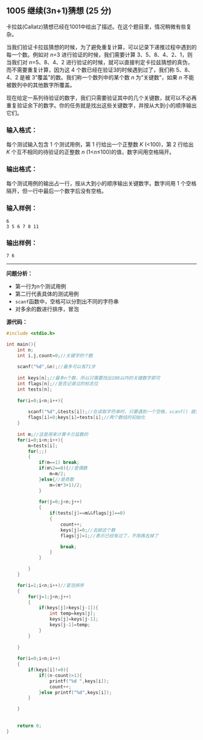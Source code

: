 ## 1005 继续(3n+1)猜想 (25 分)

卡拉兹(Callatz)猜想已经在1001中给出了描述。在这个题目里，情况稍微有些复杂。

当我们验证卡拉兹猜想的时候，为了避免重复计算，可以记录下递推过程中遇到的每一个数。例如对 *n*=3 进行验证的时候，我们需要计算 3、5、8、4、2、1，则当我们对 *n*=5、8、4、2 进行验证的时候，就可以直接判定卡拉兹猜想的真伪，而不需要重复计算，因为这 4 个数已经在验证3的时候遇到过了，我们称 5、8、4、2 是被 3“覆盖”的数。我们称一个数列中的某个数 *n* 为“关键数”，如果 *n* 不能被数列中的其他数字所覆盖。

现在给定一系列待验证的数字，我们只需要验证其中的几个关键数，就可以不必再重复验证余下的数字。你的任务就是找出这些关键数字，并按从大到小的顺序输出它们。

### 输入格式：

每个测试输入包含 1 个测试用例，第 1 行给出一个正整数 *K* (<100)，第 2 行给出 *K* 个互不相同的待验证的正整数 *n* (1<*n*≤100)的值，数字间用空格隔开。

### 输出格式：

每个测试用例的输出占一行，按从大到小的顺序输出关键数字。数字间用 1 个空格隔开，但一行中最后一个数字后没有空格。

### 输入样例：

```in
6
3 5 6 7 8 11
```

### 输出样例：

```out
7 6
```
---
**问题分析：**
- 第一行为n个测试用例
- 第二行代表具体的测试用例
- `scanf`函数中，空格可以分割出不同的字符串
- 对多余的数进行排序，冒泡


**源代码：**
```c
#include <stdio.h>

int main(){
	int n;
	int i,j,count=0;//关键字的个数 
	
	scanf("%d",&n);//最多可以有71步
	
	int keys[n];//最多n个数，所以只需要找出100以内的关键数字即可 
	int flags[n];//是否记录过的标志位 
	int tests[n];
	
	for(i=0;i<n;i++){
	
		scanf("%d",&tests[i]);//在读取字符串时，只要遇到一个空格，scanf() 就会停止读取，所以 "this is test" 对 scanf() 来说是三个字符串。 
		flags[i]=0;keys[i]=tests[i];//两个数组的初始化 
	}
	
	int m;//这是用来计算卡兰兹数的 
	for(i=0;i<n;i++){
		m=tests[i];
		for(;;)
		{	
			if(m==1) break;
			if(m%2==0){//是偶数
				m=m/2;
			}else{//是奇数 
				m=(m*3+1)/2;
			}
			
			for(j=0;j<n;j++)
			{
				if(tests[j]==m&&flags[j]==0) 
				{	
					count++;
					keys[j]=0;//去掉这个数 
					flags[j]=1;//表示已经有过了，不用再去掉了 

					break;
				}
			}

		}
	}

	for(i=1;i<n;i++)//冒泡排序 
	{
		for(j=1;j<n;j++)
		{
			if(keys[j]>keys[j-1]){
				int temp=keys[j];
				keys[j]=keys[j-1];
				keys[j-1]=temp;
			}
		}
		
	}
	
	for(i=0;i<n;i++)
	{
		if(keys[i]!=0){
			if((n-count)>1){
				printf("%d ",keys[i]);
				count++;
			}else printf("%d",keys[i]); 
		}

	}
	
	
	return 0;
} 
```